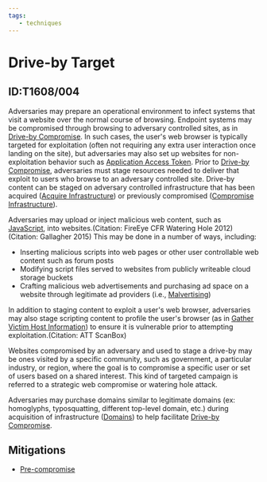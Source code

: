 ```yaml
---
tags:
   - techniques
---
```

# Drive-by Target
## ID:T1608/004
Adversaries may prepare an operational environment to infect systems that visit a website over the normal course of browsing. Endpoint systems may be compromised through browsing to adversary controlled sites, as in [Drive-by Compromise](/mitre/techniques/T1189). In such cases, the user's web browser is typically targeted for exploitation (often not requiring any extra user interaction once landing on the site), but adversaries may also set up websites for non-exploitation behavior such as [Application Access Token](/mitre/techniques/T1550/001). Prior to [Drive-by Compromise](/mitre/techniques/T1189), adversaries must stage resources needed to deliver that exploit to users who browse to an adversary controlled site. Drive-by content can be staged on adversary controlled infrastructure that has been acquired ([Acquire Infrastructure](/mitre/techniques/T1583)) or previously compromised ([Compromise Infrastructure](/mitre/techniques/T1584)).

Adversaries may upload or inject malicious web content, such as [JavaScript](/mitre/techniques/T1059/007), into websites.(Citation: FireEye CFR Watering Hole 2012)(Citation: Gallagher 2015) This may be done in a number of ways, including:

* Inserting malicious scripts into web pages or other user controllable web content such as forum posts
* Modifying script files served to websites from publicly writeable cloud storage buckets
* Crafting malicious web advertisements and purchasing ad space on a website through legitimate ad providers (i.e., [Malvertising](/mitre/techniques/T1583/008))

In addition to staging content to exploit a user's web browser, adversaries may also stage scripting content to profile the user's browser (as in [Gather Victim Host Information](/mitre/techniques/T1592)) to ensure it is vulnerable prior to attempting exploitation.(Citation: ATT ScanBox)

Websites compromised by an adversary and used to stage a drive-by may be ones visited by a specific community, such as government, a particular industry, or region, where the goal is to compromise a specific user or set of users based on a shared interest. This kind of targeted campaign is referred to a strategic web compromise or watering hole attack.

Adversaries may purchase domains similar to legitimate domains (ex: homoglyphs, typosquatting, different top-level domain, etc.) during acquisition of infrastructure ([Domains](/mitre/techniques/T1583/001)) to help facilitate [Drive-by Compromise](/mitre/techniques/T1189).
## Mitigations
* [Pre-compromise](mitigations/M1056)
